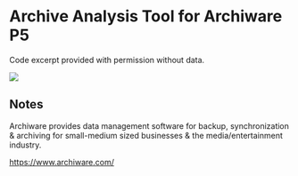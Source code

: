 Archive Analysis Tool for Archiware P5
====================

Code excerpt provided with permission without data.

![](https://github.com/CristianNic/archiware_analysis/blob/master/listing.jpg)

Notes
-----

Archiware provides data management software for backup, synchronization & archiving for small-medium sized businesses & the media/entertainment industry.

https://www.archiware.com/
